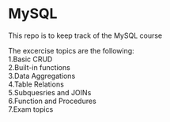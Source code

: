 # MySQL
This repo is to keep track of the MySQL course

The excercise topics are the following:<br>
1.Basic CRUD <br>
2.Built-in functions <br>
3.Data Aggregations <br>
4.Table Relations<br>
5.Subquesries and JOINs<br>
6.Function and Procedures<br>
7.Exam topics<br>
